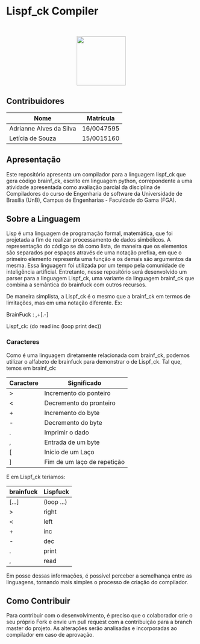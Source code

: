 <h1>Lispf_ck Compiler</h4> <br>
<p align="center">    
    <img src="http://i66.tinypic.com/72zho7.jpg" width=130 height=130>
</p>

## Contribuidores
| Nome	| Matrícula	|
|--|--|
| Adrianne Alves da Silva | 16/0047595 |
| Letícia de Souza | 15/0015160 |


## Apresentação

Este repositório apresenta um compilador para a linguagem lispf_ck que gera código brainf_ck, escrito em linguagem python, correpondente a uma atividade apresentada como avaliação parcial da disciplina de Compiladores do curso de Engenharia de software da Universidade de Brasília (UnB), Campus de Engenharias - Faculdade do Gama (FGA).

## Sobre a Linguagem

Lisp é uma linguagem de programação formal, matemática, que foi projetada a fim de realizar processamento de dados simbólicos. A representação do código se dá como lista, de maneira que os elementos são separados por espaços através de uma notação prefixa, em que o primeiro elemento representa uma função e os demais são argumentos da mesma. Essa linguagem foi utilizada por um tempo pela comunidade de inteligência artificial. Entretanto, nesse repositório será desenvolvido um parser para a linguagem Lispf_ck, uma variante da linguagem brainf_ck que combina a semântica do brainfuck com outros recursos.

De maneira simplista, a Lispf_ck é o mesmo que a brainf_ck em termos de limitações, mas em uma notação diferente. Ex:

BrainFuck : ,+[.-]

Lispf_ck: (do read inc (loop print dec))


### Caracteres

Como é uma linguagem diretamente relacionada com brainf_ck, podemos utilizar o alfabeto de brainfuck para demonstrar o de Lispf_ck. Tal que, temos em brainf_ck:

| Caractere | Significado  |
|---|---|
| > | Incremento do ponteiro  |
| < | Decremento do pronteiro  |
| + | Incremento do byte |
| - | Decremento do byte |
| . | Imprimir o dado |
| , | Entrada de um byte |
| [ | Início de um Laço |
| ] | Fim de um laço de repetição |

E em Lispf_ck teriamos:

| brainfuck | Lispfuck  |
|---|---|
| [...] | (loop ...)  |
| > | right |
| < | left |
| + |  inc |
| - | dec |
| . | print |
| , | read |

Em posse dessas informações, é possível perceber a semelhança entre as linguagens, tornando mais simples o processo de criação do compilador.

## Como Contribuir

Para contribuir com o desenvolvimento, é preciso que o colaborador crie o seu próprio Fork e envie um pull request com a contribuição para a branch master do projeto. As alterações serão analisadas e incorporadas ao compilador em caso de aprovação.
